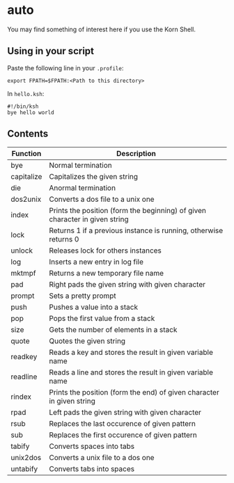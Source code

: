 # auto

You may find something of interest here if you use the Korn Shell.

## Using in your script

Paste the following line in your `.profile`:

```ksh
export FPATH=$FPATH:<Path to this directory>
```

In `hello.ksh`:

```ksh
#!/bin/ksh
bye hello world
```

## Contents

Function | Description
---------|------------
bye | Normal termination
capitalize | Capitalizes the given string
die | Anormal termination
dos2unix | Converts a dos file to a unix one
index | Prints the position (form the beginning) of given character in given string
lock | Returns 1 if a previous instance is running, otherwise returns 0
unlock | Releases lock for others instances
log | Inserts a new entry in log file
mktmpf | Returns a new temporary file name
pad | Right pads the given string with given character
prompt | Sets a pretty prompt
push | Pushes a value into a stack
pop | Pops the first value from a stack
size | Gets the number of elements in a stack
quote | Quotes the given string
readkey | Reads a key and stores the result in given variable name
readline | Reads a line and stores the result in given variable name
rindex | Prints the position (form the end) of given character in given string
rpad | Left pads the given string with given character
rsub | Replaces the last occurence of given pattern
sub | Replaces the first occurence of given pattern
tabify | Converts spaces into tabs
unix2dos | Converts a unix file to a dos one
untabify | Converts tabs into spaces
